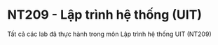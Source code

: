 # NT209 - Lập trình hệ thống (UIT)
Tất cả các lab đã thực hành trong môn Lập trình hệ thống UIT (NT209)
